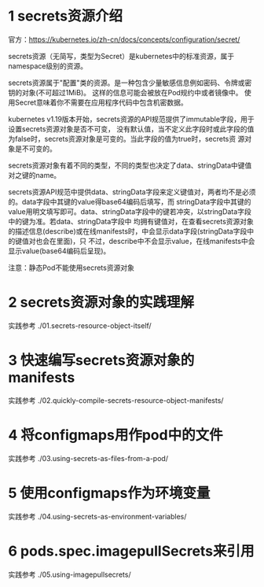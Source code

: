 # 1 secrets资源介绍
官方：https://kubernetes.io/zh-cn/docs/concepts/configuration/secret/

secrets资源（无简写，类型为Secret）是kubernetes中的标准资源，属于namespace级别的资源。

secrets资源属于"配置"类的资源。是一种包含少量敏感信息例如密码、令牌或密钥的对象(不可超过1MiB)。
这样的信息可能会被放在Pod规约中或者镜像中。 使用Secret意味着你不需要在应用程序代码中包含机密数据。

kubernetes v1.19版本开始，secrets资源的API规范提供了immutable字段，用于设置secrets资源对象是否不可变，
没有默认值，当不定义此字段时或此字段的值为false时，secrets资源对象是可变的。当此字段的值为true时，secrets资
源对象是不可变的。

secrets资源对象有着不同的类型，不同的类型也决定了data、stringData中键值对之键的name。

secrets资源API规范中提供data、stringData字段来定义键值对，两者均不是必须的。data字段中其键的value得base64编码后填写，而
stringData字段中其键的value用明文填写即可。data、stringData字段中的键若冲突，以stringData字段中的键为准。若data、stringData字段中
均拥有键值对，在查看secrets资源对象的描述信息(describe)或在线manifests时，中会显示data字段(stringData字段中的键值对也会在里面)，只
不过，describe中不会显示value，在线manifests中会显示value(base64编码后呈现)。

注意：静态Pod不能使用secrets资源对象

# 2 secrets资源对象的实践理解
实践参考 ./01.secrets-resource-object-itself/

# 3 快速编写secrets资源对象的manifests
实践参考 ./02.quickly-compile-secrets-resource-object-manifests/

# 4 将configmaps用作pod中的文件
实践参考 ./03.using-secrets-as-files-from-a-pod/

# 5 使用configmaps作为环境变量
实践参考 ./04.using-secrets-as-environment-variables/

# 6 pods.spec.imagepullSecrets来引用
实践参考 ./05.using-imagepullsecrets/
